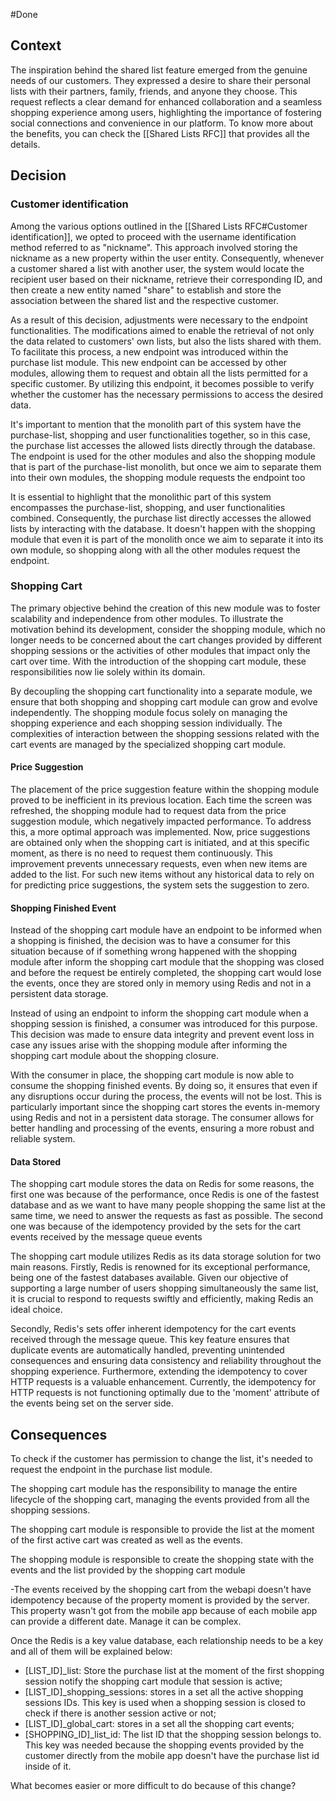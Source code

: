 #Done 

## Context

The inspiration behind the shared list feature emerged from the genuine needs of our customers. They expressed a desire to share their personal lists with their partners, family, friends, and anyone they choose. This request reflects a clear demand for enhanced collaboration and a seamless shopping experience among users, highlighting the importance of fostering social connections and convenience in our platform. 
To know more about the benefits, you can check the [[Shared Lists RFC]] that provides all the details.

## Decision

### Customer identification

Among the various options outlined in the [[Shared Lists RFC#Customer identification]], we opted to proceed with the username identification method referred to as "nickname". This approach involved storing the nickname as a new property within the user entity. Consequently, whenever a customer shared a list with another user, the system would locate the recipient user based on their nickname, retrieve their corresponding ID, and then create a new entity named "share" to establish and store the association between the shared list and the respective customer.

As a result of this decision, adjustments were necessary to the endpoint functionalities. The modifications aimed to enable the retrieval of not only the data related to customers' own lists, but also the lists shared with them. To facilitate this process, a new endpoint was introduced within the purchase list module. This new endpoint can be accessed by other modules, allowing them to request and obtain all the lists permitted for a specific customer. By utilizing this endpoint, it becomes possible to verify whether the customer has the necessary permissions to access the desired data.

It's important to mention that the monolith part of this system have the purchase-list, shopping and user functionalities together, so in this case, the purchase list accesses the allowed lists directly through the database. The endpoint is used for the other modules and also the shopping module that is part of the purchase-list monolith, but once we aim to separate them into their own modules, the shopping module requests the endpoint too

It is essential to highlight that the monolithic part of this system encompasses the purchase-list, shopping, and user functionalities combined. Consequently, the purchase list directly accesses the allowed lists by interacting with the database. It doesn't happen with the shopping module that even it is part of the monolith once we aim to separate it into its own module, so shopping along with all the other modules request the endpoint.

### Shopping Cart

The primary objective behind the creation of this new module was to foster scalability and independence from other modules. To illustrate the motivation behind its development, consider the shopping module, which no longer needs to be concerned about the cart changes provided by different shopping sessions or the activities of other modules that impact only the cart over time. With the introduction of the shopping cart module, these responsibilities now lie solely within its domain.

By decoupling the shopping cart functionality into a separate module, we ensure that both shopping and shopping cart module can grow and evolve independently. The shopping module focus solely on managing the shopping experience and each shopping session individually. The complexities of interaction between the shopping sessions related with the cart events are managed by the specialized shopping cart module.

#### Price Suggestion
  
The placement of the price suggestion feature within the shopping module proved to be inefficient in its previous location. Each time the screen was refreshed, the shopping module had to request data from the price suggestion module, which negatively impacted performance. To address this, a more optimal approach was implemented. Now, price suggestions are obtained only when the shopping cart is initiated, and at this specific moment, as there is no need to request them continuously. This improvement prevents unnecessary requests, even when new items are added to the list. For such new items without any historical data to rely on for predicting price suggestions, the system sets the suggestion to zero.

#### Shopping Finished Event

Instead of the shopping cart module have an endpoint to be informed when a shopping is finished, the decision was to have a consumer for this situation because of if something wrong happened with the shopping module after inform the shopping cart module that the shopping was closed and before the request be entirely completed, the shopping cart would lose the events, once they are stored only in memory using Redis and not in a persistent data storage.

Instead of using an endpoint to inform the shopping cart module when a shopping session is finished, a consumer was introduced for this purpose. This decision was made to ensure data integrity and prevent event loss in case any issues arise with the shopping module after informing the shopping cart module about the shopping closure.

With the consumer in place, the shopping cart module is now able to consume the shopping finished events. By doing so, it ensures that even if any disruptions occur during the process, the events will not be lost. This is particularly important since the shopping cart stores the events in-memory using Redis and not in a persistent data storage. The consumer allows for better handling and processing of the events, ensuring a more robust and reliable system.

#### Data Stored

The shopping cart module stores the data on Redis for some reasons, the first one was because of the performance, once Redis is one of the fastest database and as we want to have many people shopping the same list at the same time, we need to answer the requests as fast as possible. The second one was because of the idempotency provided by the sets for the cart events received by the message queue events 

The shopping cart module utilizes Redis as its data storage solution for two main reasons. Firstly, Redis is renowned for its exceptional performance, being one of the fastest databases available. Given our objective of supporting a large number of users shopping simultaneously the same list, it is crucial to respond to requests swiftly and efficiently, making Redis an ideal choice.

Secondly, Redis's sets offer inherent idempotency for the cart events received through the message queue. This key feature ensures that duplicate events are automatically handled, preventing unintended consequences and ensuring data consistency and reliability throughout the shopping experience. Furthermore, extending the idempotency to cover HTTP requests is a valuable enhancement. Currently, the idempotency for HTTP requests is not functioning optimally due to the 'moment' attribute of the events being set on the server side.

## Consequences

To check if the customer has permission to change the list, it's needed to request the endpoint in the purchase list module.

The shopping cart module has the responsibility to manage the entire lifecycle of the shopping cart, managing the events provided from all the shopping sessions.

The shopping cart module is responsible to provide the list at the moment of the first active cart was created as well as the events. 

The shopping module is responsible to create the shopping state with the events and the list provided by the shopping cart module

-The events received by the shopping cart from the webapi doesn't have idempotency because of the property moment is provided by the server. This property wasn't got from the mobile app because of each mobile app can provide a different date. Manage it can be complex.

Once the Redis is a key value database, each relationship needs to be a key and all of them will be explained below:
- [LIST_ID]\_list: Store the purchase list at the moment of the first shopping session notify the shopping cart module that session is active;
- [LIST_ID]\_shopping\_sessions: stores in a set all the active shopping sessions IDs. This key is used when a shopping session is closed to check if there is another session active or not;
- [LIST_ID]\_global\_cart: stores in a set all the shopping cart events;
- [SHOPPING_ID]\_list\_id: The list ID that the shopping session belongs to. This key was needed because the shopping events provided by the customer directly from the mobile app doesn't have the purchase list id inside of it.






What becomes easier or more difficult to do because of this change?


